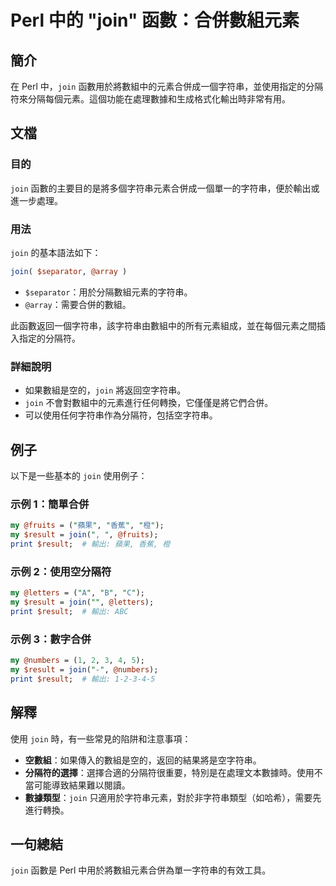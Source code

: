 <!--
Meta Description: # Perl 中的 "join" 函數：合併數組元素 ## 簡介 在 Perl 中，`join` 函數用於將數組中的元素合併成一個字符串，並使用指定的分隔符來分隔每個元素。這個功能在處理數據和生成格式化輸出時非常有用。 ## 文檔 ### 目的 `join` 函數的主要目的是將多個字符串元素合併成一...
Meta Keywords: join, perl, result, print, separator
-->

# Perl 中的 "join" 函數：合併數組元素

## 簡介
在 Perl 中，`join` 函數用於將數組中的元素合併成一個字符串，並使用指定的分隔符來分隔每個元素。這個功能在處理數據和生成格式化輸出時非常有用。

## 文檔
### 目的
`join` 函數的主要目的是將多個字符串元素合併成一個單一的字符串，便於輸出或進一步處理。

### 用法
`join` 的基本語法如下：
```perl
join( $separator, @array )
```
- `$separator`：用於分隔數組元素的字符串。
- `@array`：需要合併的數組。

此函數返回一個字符串，該字符串由數組中的所有元素組成，並在每個元素之間插入指定的分隔符。

### 詳細說明
- 如果數組是空的，`join` 將返回空字符串。
- `join` 不會對數組中的元素進行任何轉換，它僅僅是將它們合併。
- 可以使用任何字符串作為分隔符，包括空字符串。

## 例子
以下是一些基本的 `join` 使用例子：

### 示例 1：簡單合併
```perl
my @fruits = ("蘋果", "香蕉", "橙");
my $result = join(", ", @fruits);
print $result;  # 輸出: 蘋果, 香蕉, 橙
```

### 示例 2：使用空分隔符
```perl
my @letters = ("A", "B", "C");
my $result = join("", @letters);
print $result;  # 輸出: ABC
```

### 示例 3：數字合併
```perl
my @numbers = (1, 2, 3, 4, 5);
my $result = join("-", @numbers);
print $result;  # 輸出: 1-2-3-4-5
```

## 解釋
使用 `join` 時，有一些常見的陷阱和注意事項：
- **空數組**：如果傳入的數組是空的，返回的結果將是空字符串。
- **分隔符的選擇**：選擇合適的分隔符很重要，特別是在處理文本數據時。使用不當可能導致結果難以閱讀。
- **數據類型**：`join` 只適用於字符串元素，對於非字符串類型（如哈希），需要先進行轉換。

## 一句總結
`join` 函數是 Perl 中用於將數組元素合併為單一字符串的有效工具。